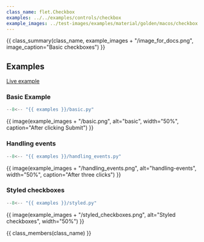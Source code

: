 ```yaml
---
class_name: flet.Checkbox
examples: ../../examples/controls/checkbox
example_images: ../test-images/examples/material/golden/macos/checkbox
---
```


{{ class_summary(class_name, example_images + "/image_for_docs.png", image_caption="Basic checkboxes") }}

## Examples

[Live example](https://flet-controls-gallery.fly.dev/input/checkbox)

### Basic Example

```python
--8<-- "{{ examples }}/basic.py"
```

{{ image(example_images + "/basic.png", alt="basic", width="50%", caption="After clicking Submit") }}


### Handling events

```python
--8<-- "{{ examples }}/handling_events.py"
```

{{ image(example_images + "/handling_events.png", alt="handling-events", width="50%", caption="After three clicks") }}


### Styled checkboxes

```python
--8<-- "{{ examples }}/styled.py"
```

{{ image(example_images + "/styled_checkboxes.png", alt="Styled checkboxes", width="50%") }}

{{ class_members(class_name) }}
